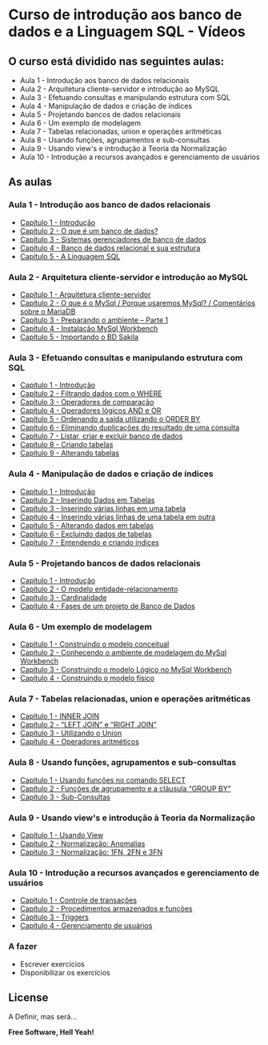 # Curso de introdução aos banco de dados e a Linguagem SQL - Vídeos

## O curso está dividido nas seguintes aulas:

- Aula 1 - Introdução aos banco de dados relacionais
- Aula 2 - Arquitetura cliente-servidor e introdução ao MySQL
- Aula 3 - Efetuando consultas e manipulando estrutura com SQL
- Aula 4 - Manipulação de dados e criação de índices
- Aula 5 - Projetando bancos de dados relacionais
- Aula 6 - Um exemplo de modelagem
- Aula 7 - Tabelas relacionadas, union e operações aritméticas
- Aula 8 - Usando funções, agrupamentos e sub-consultas
- Aula 9 - Usando view's e introdução à Teoria da Normalização
- Aula 10 - Introdução a recursos avançados e gerenciamento de usuários


## As aulas

### Aula 1 - Introdução aos banco de dados relacionais
* [Capítulo 1 - Introdução ](https://www.youtube.com/watch?v=MLCWnwFSw2s)
* [Capítulo 2 - O que é um banco de dados? ](https://www.youtube.com/watch?v=E1ttt22K-AM)
* [Capítulo 3 - Sistemas gerenciadores de banco de dados ](https://www.youtube.com/watch?v=qfkwIUWqiI4)
* [Capítulo 4 - Banco de dados relacional e sua estrutura ](https://www.youtube.com/watch?v=5QoDQMT61AM)
* [Capítulo 5 - A Linguagem SQL ](https://www.youtube.com/watch?v=WwoUqRy9mV4)


### Aula 2 - Arquitetura cliente-servidor e introdução ao MySQL
* [Capítulo 1 - Arquitetura cliente-servidor ](https://www.youtube.com/watch?v=mnm745V3OzI)
* [Capítulo 2 - O que é o MySql / Porque usaremos MySql? / Comentários sobre o MariaDB ](https://www.youtube.com/watch?v=zqWO7kQvTkc)
* [Capítulo 3 - Preparando o ambiente – Parte 1 ](https://www.youtube.com/watch?v=wtFwMLcELPw)
* [Capítulo 4 - Instalação MySql Workbench ](https://www.youtube.com/watch?v=8q67FsvEf00)
* [Capítulo 5 - Importando o BD Sakila ](https://www.youtube.com/watch?v=9BioaUwUuNw)


### Aula 3 - Efetuando consultas e manipulando estrutura com SQL
* [Capítulo 1 - Introdução ](https://www.youtube.com/watch?v=rO0bMwXCXHY)
* [Capítulo 2 - Filtrando dados com o WHERE ](https://www.youtube.com/watch?v=jFIfGLksiWw)
* [Capítulo 3 - Operadores de comparação ](https://www.youtube.com/watch?v=uHXBYTmcM_U)
* [Capítulo 4 - Operadores lógicos AND e OR ](https://www.youtube.com/watch?v=UPbIJzXhku4)
* [Capítulo 5 - Ordenando a saída utilizando o ORDER BY ](https://www.youtube.com/watch?v=BXYHWHZtcoY)
* [Capítulo 6 - Eliminando duplicações do resultado de uma consulta ](https://www.youtube.com/watch?v=nBQWmaSs5Yg)
* [Capítulo 7 - Listar, criar e excluir banco de dados ](https://www.youtube.com/watch?v=T8QSTAMCe3w)
* [Capítulo 8 - Criando tabelas ](https://www.youtube.com/watch?v=aKcmcD9aEME)
* [Capítulo 9 - Alterando tabelas ](https://www.youtube.com/watch?v=np4iJbfFWvU)


### Aula 4 - Manipulação de dados e criação de índices
* [Capítulo 1 - Introdução ](https://www.youtube.com/watch?v=bc96VjPTil8)
* [Capítulo 2 - Inserindo Dados em Tabelas ](https://www.youtube.com/watch?v=jsNV1npV-Es)
* [Capítulo 3 - Inserindo várias linhas em uma tabela ](https://www.youtube.com/watch?v=vW03Y4kbS54)
* [Capítulo 4 - Inserindo várias linhas de uma tabela em outra ](https://www.youtube.com/watch?v=iqiXLUTwtec)
* [Capítulo 5 - Alterando dados em tabelas ](https://www.youtube.com/watch?v=KyecBoxobdI)
* [Capítulo 6 - Excluindo dados de tabelas ](https://www.youtube.com/watch?v=vRNP_QOgw9M)
* [Capítulo 7 - Entendendo e criando índices ](https://www.youtube.com/watch?v=oy3KzXb1HYA)


### Aula 5 - Projetando bancos de dados relacionais
* [Capítulo 1 - Introdução ](https://www.youtube.com/watch?v=9nacC2nc3cs)
* [Capítulo 2 - O modelo entidade-relacionamento ](https://www.youtube.com/watch?v=9NnvJ2p9_4s)
* [Capítulo 3 - Cardinalidade ](https://www.youtube.com/watch?v=9Qjhj458-cc)
* [Capítulo 4 - Fases de um projeto de Banco de Dados ](https://www.youtube.com/watch?v=ypaoYgsZdNk)


### Aula 6 - Um exemplo de modelagem
* [Capítulo 1 - Construindo o modelo conceitual ](https://www.youtube.com/watch?v=XQiHqg_4vWU)
* [Capítulo 2 - Conhecendo o ambiente de modelagem do MySql Workbench ](https://www.youtube.com/watch?v=rDdBC3JiJMM)
* [Capítulo 3 - Construindo o modelo Lógico no MySql Workbench ](https://www.youtube.com/watch?v=Gm7GwmDHewM)
* [Capítulo 4 - Construindo o modelo físico ](https://www.youtube.com/watch?v=bG99LLNba50)


### Aula 7 - Tabelas relacionadas, union e operações aritméticas
* [Capítulo 1 - INNER JOIN ](https://www.youtube.com/watch?v=8g1oX5E5JcM)
* [Capítulo 2 - “LEFT JOIN” e “RIGHT JOIN” ](https://www.youtube.com/watch?v=iDeNOGcRpbo)
* [Capítulo 3 - Utilizando o Union ](https://www.youtube.com/watch?v=w_Vi5hVgLqA)
* [Capítulo 4 - Operadores aritméticos ](https://www.youtube.com/watch?v=bYz0MDLLMvY)


### Aula 8 - Usando funções, agrupamentos e sub-consultas
* [Capítulo 1 - Usando funções no comando SELECT ](https://www.youtube.com/watch?v=Y0NnA2qeP6k)
* [Capítulo 2 - Funções de agrupamento e a cláusula “GROUP BY” ](https://www.youtube.com/watch?v=6FEU-7WrrSI)
* [Capítulo 3 - Sub-Consultas ](https://www.youtube.com/watch?v=-2IYbqgbsHE)



### Aula 9 - Usando view's e introdução à Teoria da Normalização
* [Capítulo 1 - Usando View ](https://www.youtube.com/watch?v=-cDIJfaO248)
* [Capítulo 2 - Normalização: Anomalias ](https://www.youtube.com/watch?v=IKZR7XdyX1o)
* [Capítulo 3 - Normalização: 1FN, 2FN e 3FN ](https://www.youtube.com/watch?v=7piCSypjAmQ)


### Aula 10 - Introdução a recursos avançados e gerenciamento de usuários
* [Capítulo 1 - Controle de transações ](https://www.youtube.com/watch?v=XZHmqyPLE3Y)
* [Capítulo 2 - Procedimentos armazenados e funções ](https://www.youtube.com/watch?v=xxjLl0FRbAI)
* [Capítulo 3 - Triggers ](https://www.youtube.com/watch?v=LpvHFlHOVLc)
* [Capítulo 4 - Gerenciamento de usuários ](https://www.youtube.com/watch?v=jk_g3PhSSYw)


### A fazer
 - Escrever exercícios
 - Disponibilizar os exercícios

License
----

A Definir, mas será...


**Free Software, Hell Yeah!**

